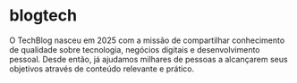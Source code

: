 # blogtech
O TechBlog nasceu em 2025 com a missão de compartilhar conhecimento de qualidade sobre tecnologia, negócios digitais e desenvolvimento pessoal. Desde então, já ajudamos milhares de pessoas a alcançarem seus objetivos através de conteúdo relevante e prático.
